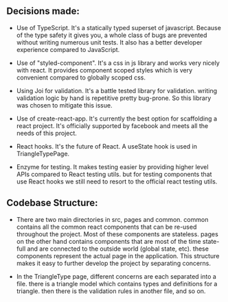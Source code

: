 ## Decisions made:

- Use of TypeScript. It's a statically typed superset of javascript. Because of the type safety it gives you, a whole class of bugs are prevented without writing numerous unit tests. It also has a better developer experience compared to JavaScript.

- Use of "styled-component". It's a css in js library and works very nicely with react. It provides component scoped styles which is very convenient compared to globally scoped css.

- Using Joi for validation. It's a battle tested library for validation. writing validation logic by hand is repetitive pretty bug-prone. So this library was chosen to mitigate this issue.

- Use of create-react-app. It's currently the best option for scaffolding a react project. It's officially supported by facebook and meets all the needs of this project.

- React hooks. It's the future of React. A useState hook is used in TriangleTypePage.

- Enzyme for testing. It makes testing easier by providing higher level APIs compared to React testing utils. but for testing components that use React hooks we still need to resort to the official react testing utils.

## Codebase Structure:

- There are two main directories in src, pages and common. common contains all the common react components that can be re-used throughout the project. Most of these components are stateless. pages on the other hand contains components that are most of the time state-full and are connected to the outside world (global state, etc). these components represent the actual page in the application.
  This structure makes it easy to further develop the project by separating concerns.

- In the TriangleType page, different concerns are each separated into a file. there is a triangle model which contains types and definitions for a triangle. then there is the validation rules in another file, and so on.
